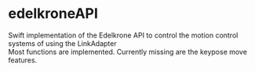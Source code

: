 # edelkroneAPI

Swift implementation of the Edelkrone API to control the motion control systems of using the LinkAdapter  
Most functions are implemented. Currently missing are the keypose move features.

 
